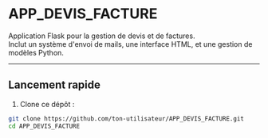 # APP_DEVIS_FACTURE

Application Flask pour la gestion de devis et de factures.  
Inclut un système d'envoi de mails, une interface HTML, et une gestion de modèles Python.

---

## Lancement rapide

1. Clone ce dépôt :

```bash
git clone https://github.com/ton-utilisateur/APP_DEVIS_FACTURE.git
cd APP_DEVIS_FACTURE
